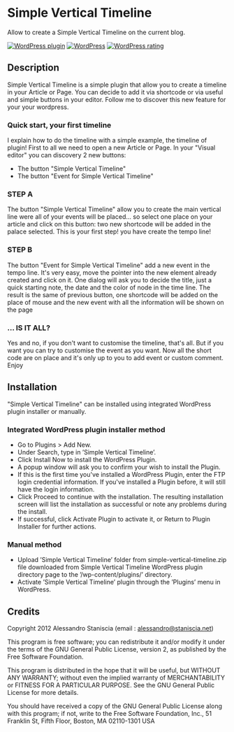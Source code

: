# Simple Vertical Timeline

Allow to create a  Simple Vertical Timeline on the current blog.

[![WordPress plugin](https://img.shields.io/wordpress/plugin/v/simple-vertical-timeline.svg)]() [![WordPress](https://img.shields.io/wordpress/v/simple-vertical-timeline.svg)]() [![WordPress rating](https://img.shields.io/wordpress/plugin/r/simple-vertical-timeline.svg)]()

## Description 
Simple Vertical Timeline is a simple plugin that allow you to create a timeline in your Article or Page.
You can decide to add it via shortcode or via useful and simple buttons in your editor.
Follow me to discover this new feature for your your wordpress.

### Quick start, your first timeline 
I explain how to do the timeline with a simple example, the timeline of plugin! First to all we need to open a new Article or Page. In your "Visual editor" you can discovery 2 new buttons:
* The button "Simple Vertical Timeline"
* The button "Event for Simple Vertical Timeline"

### STEP A 
The button "Simple Vertical Timeline"  allow you to create the main vertical line were all of your events will be placed... so select one place on your article and click on this button: two new shortcode will be added in the palace selected. This is your first step! you have create the tempo line!

### STEP B 
The button "Event for Simple Vertical Timeline" add a new event in the tempo line. It's very easy, move the pointer into the new element already created and click on it. One dialog will ask you to decide the title, just a quick starting note, the date and the color of node in the time line.
The result is the same of previous button, one shortcode will be added on the place of mouse and the new event with all the information will be shown on the page

### ... IS IT ALL?
Yes and no, if you don't want to customise the timeline, that's all. But if you want you can try to customise the event as you want. Now all the short code are on place and it's only up to you to add event or custom comment.
Enjoy


## Installation 
"Simple Vertical Timeline" can be installed using integrated WordPress plugin installer or manually.

### Integrated WordPress plugin installer method

* Go to Plugins > Add New.
* Under Search, type in ’Simple Vertical Timeline’.
* Click Install Now to install the WordPress Plugin.
* A popup window will ask you to confirm your wish to install the Plugin.
* If this is the first time you've installed a WordPress Plugin, enter the FTP login credential information. If you've installed a Plugin before, it will still have the login information.
* Click Proceed to continue with the installation. The resulting installation screen will list the installation as successful or note any problems during the install.
* If successful, click Activate Plugin to activate it, or Return to Plugin Installer for further actions.

### Manual method

* Upload ’Simple Vertical Timeline’ folder from simple-vertical-timeline.zip file downloaded from Simple Vertical Timeline WordPress plugin directory page to the ’/wp-content/plugins/’ directory.
* Activate ’Simple Vertical Timeline’ plugin through the ’Plugins’ menu in WordPress.


## Credits
Copyright 2012  Alessandro Staniscia  (email : alessandro@staniscia.net)

This program is free software; you can redistribute it and/or modify
it under the terms of the GNU General Public License, version 2, as
published by the Free Software Foundation.

This program is distributed in the hope that it will be useful,
but WITHOUT ANY WARRANTY; without even the implied warranty of
MERCHANTABILITY or FITNESS FOR A PARTICULAR PURPOSE.  See the
GNU General Public License for more details.

You should have received a copy of the GNU General Public License
along with this program; if not, write to the Free Software
Foundation, Inc., 51 Franklin St, Fifth Floor, Boston, MA  02110-1301  USA
